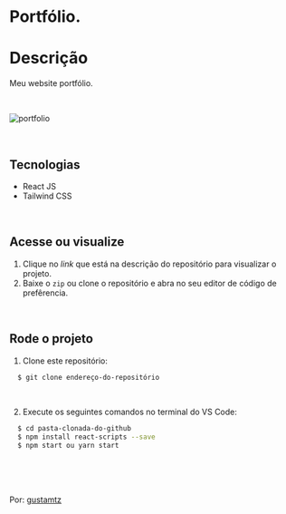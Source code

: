 # Portfólio.

# Descrição 
Meu website portfólio.

<br>

![portfolio](https://user-images.githubusercontent.com/113216494/216148792-f5468dc1-f2e2-4f83-bc8c-362856f869d5.png)

<br>


## Tecnologias
- React JS
- Tailwind CSS

<br>

## Acesse ou visualize
1. Clique no *link* que está na descrição do repositório para visualizar o projeto.
2. Baixe o `zip` ou clone o repositório e abra no seu editor de código de prefêrencia.

<br>

## Rode o projeto
1. Clone este repositório:
```sh
  $ git clone endereço-do-repositório
```

<br>

2. Execute os seguintes comandos no terminal do VS Code:
```sh
  $ cd pasta-clonada-do-github
  $ npm install react-scripts --save 
  $ npm start ou yarn start
```

<br>
<br>
<br> 

Por: <a href="https://github.com/gustamtz"> gustamtz</a>
